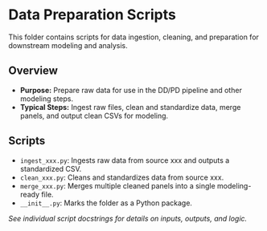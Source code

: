# Data Preparation Scripts

This folder contains scripts for data ingestion, cleaning, and preparation for downstream modeling and analysis.

## Overview
- **Purpose:** Prepare raw data for use in the DD/PD pipeline and other modeling steps.
- **Typical Steps:** Ingest raw files, clean and standardize data, merge panels, and output clean CSVs for modeling.

## Scripts

- `ingest_xxx.py`: Ingests raw data from source xxx and outputs a standardized CSV.
- `clean_xxx.py`: Cleans and standardizes data from source xxx.
- `merge_xxx.py`: Merges multiple cleaned panels into a single modeling-ready file.
- `__init__.py`: Marks the folder as a Python package.

_See individual script docstrings for details on inputs, outputs, and logic._ 